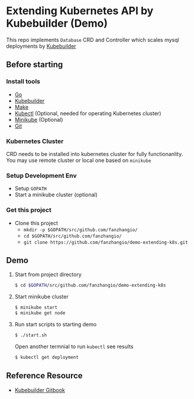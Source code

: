 # Extending Kubernetes API by Kubebuilder (Demo)
This repo implements `Database` CRD and Controller which scales mysql deployments by [Kubebuilder](https://github.com/kubernetes-sigs/kubebuilder)

## Before starting

### Install tools
  - [Go](https://golang.org/)
  - [Kubebuilder](https://book.kubebuilder.io/getting_started/installation_and_setup.html)
  - [Make](https://www.gnu.org/software/make/)
  - [Kubectl](https://kubernetes.io/docs/tasks/tools/install-kubectl/#install-kubectl) (Optional, needed for operating Kubernetes cluster)
  - [Minikube](https://github.com/kubernetes/minikube) (Optional)
  - [Git](https://git-scm.com/downloads)

### Kubernetes Cluster
CRD needs to be installed into kubernetes cluster for fully functionanlity. You may use remote cluster or local one based on `minikube`

### Setup Development Env
- Setup `GOPATH`
- Start a minikube cluster (optional)

### Get this project
- Clone this project
  - `mkdir -p $GOPATH/src/github.com/fanzhangio/`
  - `cd $GOPATH/src/github.com/fanzhangio/`
  - `git clone https://github.com/fanzhangio/demo-extending-k8s.git`

## Demo
1. Start from project directory
   ```bash
   $ cd $GOPATH/src/github.com/fanzhangio/demo-extending-k8s
   ```
2. Start minikube cluster
   ```bash
   $ minikube start
   $ minikube get node
   ```
3. Run start scripts to starting demo
   ```bash
   $ ./start.sh
   ```
   Open another termnial to run `kubectl` see results
   ```bash
   $ kubectl get deployment
   ```

## Reference Resource
- [Kubebuilder Gitbook](http://book.kubebuilder.io)
